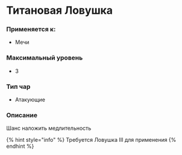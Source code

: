# Титановая Ловушка

### Применяется к:

* Мечи

### Максимальный уровень&#x20;

* 3

### Тип чар

* Атакующие

### Описание&#x20;

Шанс наложить медлительность

{% hint style="info" %}
Требуется Ловушка III для применения
{% endhint %}
